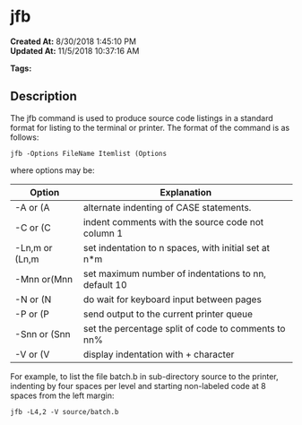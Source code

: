 # jfb

**Created At:** 8/30/2018 1:45:10 PM  
**Updated At:** 11/5/2018 10:37:16 AM  

**Tags:**
<badge text='source code listings' vertical='middle' />

## Description 

The jfb command is used to produce source code listings in a standard format for listing to the terminal or printer. The format of the command is as follows:

```
jfb -Options FileName Itemlist (Options
```

where options may be:


| Option<br> | Explanation<br> |
| --- | --- |
| -A or (A<br> | alternate indenting of CASE statements.<br> |
| -C or (C<br> | indent comments with the source code not column 1<br> |
| -Ln,m or (Ln,m<br> | set indentation to n spaces, with initial set at n\*m<br> |
| -Mnn or(Mnn<br> | set maximum number of indentations to nn, default 10<br> |
| -N or (N<br> | do wait for keyboard input between pages<br> |
| -P or (P<br> | send output to the current printer queue<br> |
| -Snn or (Snn<br> | set the percentage split of code to comments to nn%<br> |
| -V or (V<br> | display indentation with + character<br> |




For example, to list the file batch.b in sub-directory source to the printer, indenting by four spaces per level and starting non-labeled code at 8 spaces from the left margin:

```
jfb -L4,2 -V source/batch.b
```
